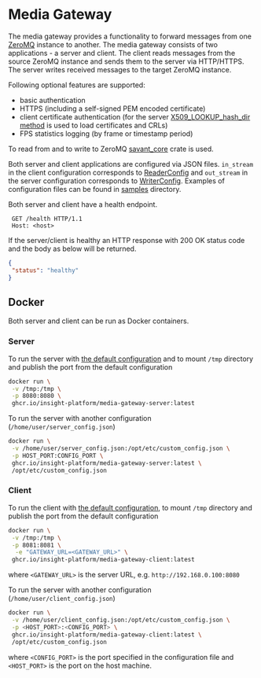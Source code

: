 # Media Gateway

The media gateway provides a functionality to forward messages from one [ZeroMQ](https://zeromq.org/) instance to
another. The media gateway consists of two applications - a server and client. The client reads messages from the source
ZeroMQ instance and sends them to the server via HTTP/HTTPS. The server writes received messages to the target ZeroMQ
instance.

Following optional features are supported:

* basic authentication
* HTTPS (including a self-signed PEM encoded certificate)
* client certificate authentication (for the server
  [X509_LOOKUP_hash_dir method](https://www.openssl.org/docs/man1.1.1/man3/X509_LOOKUP_hash_dir.html) is used to load
  certificates and CRLs)
* FPS statistics logging (by frame or timestamp period)

To read from and to write to ZeroMQ [savant_core](https://github.com/insight-platform/savant-rs) crate is used.

Both server and client applications are configured via JSON files. `in_stream` in the client configuration corresponds
to [ReaderConfig](https://github.com/insight-platform/savant-rs/blob/main/savant_core/src/transport/zeromq/reader_config.rs)
and `out_stream` in the server configuration corresponds to
[WriterConfig](https://github.com/insight-platform/savant-rs/blob/main/savant_core/src/transport/zeromq/writer_config.rs).
Examples of configuration files can be found in [samples](samples) directory.

Both server and client have a health endpoint.

```
 GET /health HTTP/1.1
 Host: <host>
 ```

If the server/client is healthy an HTTP response with 200 OK status code and the body as below will be returned.

 ```json
 {
  "status": "healthy"
}
 ```

## Docker

Both server and client can be run as Docker containers.

### Server

To run the server with [the default configuration](samples/configuration/server/default_config.json) and to mount `/tmp`
directory and publish the port from the default configuration

```bash
docker run \
 -v /tmp:/tmp \
 -p 8080:8080 \
 ghcr.io/insight-platform/media-gateway-server:latest
```

To run the server with another configuration (`/home/user/server_config.json`)

```bash
docker run \
 -v /home/user/server_config.json:/opt/etc/custom_config.json \
 -p HOST_PORT:CONFIG_PORT \
 ghcr.io/insight-platform/media-gateway-server:latest \
 /opt/etc/custom_config.json
```

### Client

To run the client with [the default configuration](samples/configuration/client/default_config.json), to mount `/tmp`
directory and publish the port from the default configuration

```bash
docker run \
 -v /tmp:/tmp \
 -p 8081:8081 \
  -e "GATEWAY_URL=<GATEWAY_URL>" \
 ghcr.io/insight-platform/media-gateway-client:latest
```

where `<GATEWAY_URL>` is the server URL, e.g. `http://192.168.0.100:8080`

To run the server with another configuration (`/home/user/client_config.json`)

```bash
docker run \
 -v /home/user/client_config.json:/opt/etc/custom_config.json \
 -p <HOST_PORT>:<CONFIG_PORT> \
 ghcr.io/insight-platform/media-gateway-client:latest \
 /opt/etc/custom_config.json
```

where `<CONFIG_PORT>` is the port specified in the configuration file and `<HOST_PORT>` is the port on the host machine.
